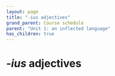 ```yaml
---
layout: page
title: "-ius adjectives"
grand_parent: Course schedule
parent: "Unit 1: an inflected language"
has_children: true
---
```


# -*ius* adjectives
